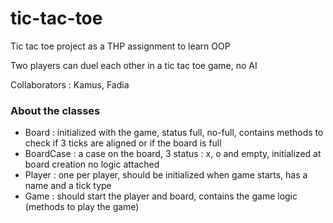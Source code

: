 # tic-tac-toe

Tic tac toe project as a THP assignment to learn OOP

Two players can duel each other in a tic tac toe game, no AI

Collaborators : Kamus, Fadia

### About the classes

- Board : initialized with the game, status full, no-full, contains methods to check if 3 ticks are aligned or if the board is full
- BoardCase : a case on the board, 3 status : x, o and empty, initialized at board creation
              no logic attached
- Player : one per player, should be initialized when game starts, has a name and a tick type
- Game : should start the player and board, contains the game logic (methods to play the game)
